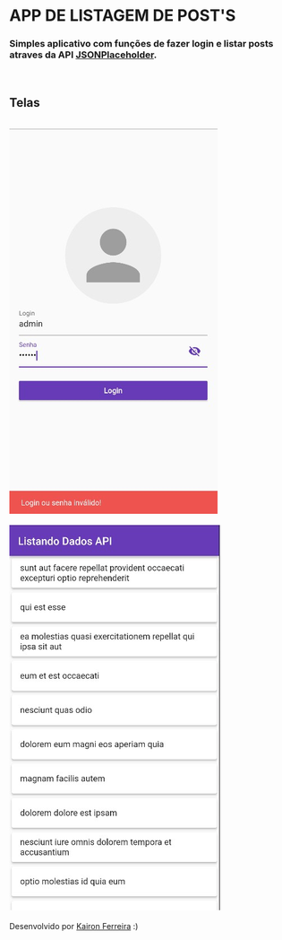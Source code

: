 # APP DE LISTAGEM DE POST'S

<h3>Simples aplicativo com funções de fazer login e listar posts atraves da API
<a href="https://jsonplaceholder.typicode.com/">JSONPlaceholder</a>.
</h3>
</br>

## Telas
</br>
<img src="screenshot_01.jpg">
</br></br>
<img src="screenshot_02.jpg">
</br></br>
Desenvolvido por  <a href="https://github.com/kaironferreira">Kairon Ferreira</a> :)
